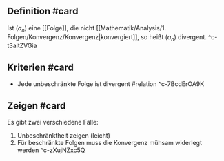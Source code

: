 ## Definition #card 
Ist $(a_n)$ eine [[Folge]], die nicht [[Mathematik/Analysis/1. Folgen/Konvergenz/Konvergenz|konvergiert]], so heißt $(a_n)$ divergent.
^c-t3aitZVGia

## Kriterien #card 
- Jede unbeschränkte Folge ist divergent #relation 
^c-7BcdErOA9K

## Zeigen #card 
Es gibt zwei verschiedene Fälle:
1. Unbeschränktheit zeigen (leicht)
2. Für beschränkte Folgen muss die Konvergenz mühsam widerlegt werden
^c-zXujNZxc5Q